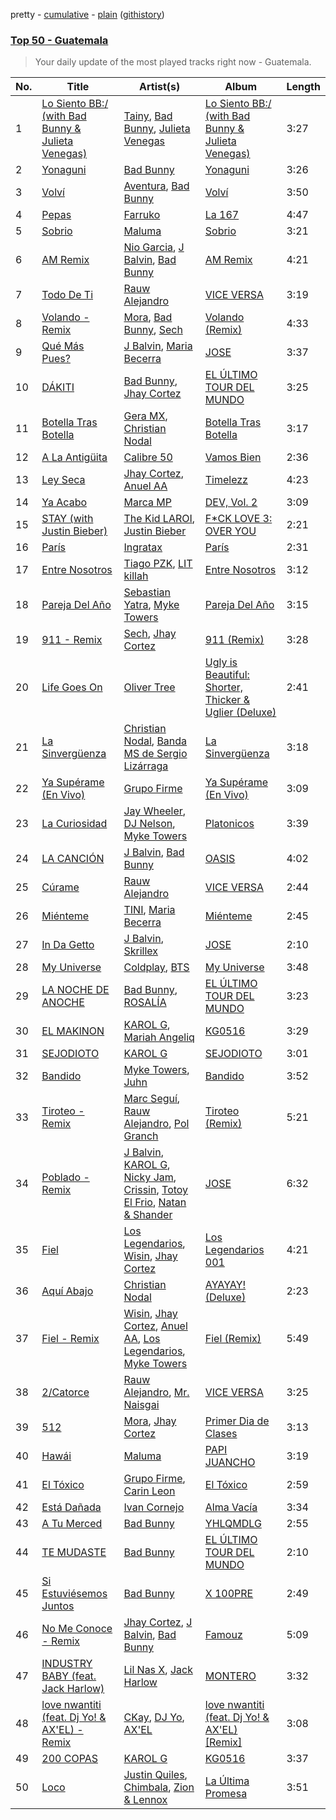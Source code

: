 pretty - [cumulative](/playlists/cumulative/Top%2050%20-%20Guatemala.md) - [plain](/playlists/plain/37i9dQZEVXbLy5tBFyQvd4) ([githistory](https://github.githistory.xyz/mackorone/spotify-playlist-archive/blob/main/playlists/plain/37i9dQZEVXbLy5tBFyQvd4))

### [Top 50 - Guatemala](https://open.spotify.com/playlist/37i9dQZEVXbLy5tBFyQvd4)

> Your daily update of the most played tracks right now - Guatemala.

| No. | Title | Artist(s) | Album | Length |
|---|---|---|---|---|
| 1 | [Lo Siento BB:/ (with Bad Bunny & Julieta Venegas)](https://open.spotify.com/track/4gzsuuZypVbxs0Af1LSZyB) | [Tainy](https://open.spotify.com/artist/0GM7qgcRCORpGnfcN2tCiB), [Bad Bunny](https://open.spotify.com/artist/4q3ewBCX7sLwd24euuV69X), [Julieta Venegas](https://open.spotify.com/artist/2QWIScpFDNxmS6ZEMIUvgm) | [Lo Siento BB:/ (with Bad Bunny & Julieta Venegas)](https://open.spotify.com/album/4589OIFRZp41qbsp7TWFCx) | 3:27 |
| 2 | [Yonaguni](https://open.spotify.com/track/2JPLbjOn0wPCngEot2STUS) | [Bad Bunny](https://open.spotify.com/artist/4q3ewBCX7sLwd24euuV69X) | [Yonaguni](https://open.spotify.com/album/6VSOIs13DaSG2IPilNviX5) | 3:26 |
| 3 | [Volví](https://open.spotify.com/track/2vmfvSoZBFAt9hhRoEByLi) | [Aventura](https://open.spotify.com/artist/1qto4hHid1P71emI6Fd8xi), [Bad Bunny](https://open.spotify.com/artist/4q3ewBCX7sLwd24euuV69X) | [Volví](https://open.spotify.com/album/23zzZlUiABIg4ftZbJ7peK) | 3:50 |
| 4 | [Pepas](https://open.spotify.com/track/2B4GHvToeLTOBB4QLzW3Ni) | [Farruko](https://open.spotify.com/artist/329e4yvIujISKGKz1BZZbO) | [La 167](https://open.spotify.com/album/0T6QxdJZwYrXPHd829SnqK) | 4:47 |
| 5 | [Sobrio](https://open.spotify.com/track/4HzqWEdAbzcVFDv0pvxV4w) | [Maluma](https://open.spotify.com/artist/1r4hJ1h58CWwUQe3MxPuau) | [Sobrio](https://open.spotify.com/album/0R1Ygba9KBj95maQnUvZm5) | 3:21 |
| 6 | [AM Remix](https://open.spotify.com/track/05bfbizlM5AX6Mf1RRyMho) | [Nio Garcia](https://open.spotify.com/artist/5hdhHgpxyniooUiQVaPxQ0), [J Balvin](https://open.spotify.com/artist/1vyhD5VmyZ7KMfW5gqLgo5), [Bad Bunny](https://open.spotify.com/artist/4q3ewBCX7sLwd24euuV69X) | [AM Remix](https://open.spotify.com/album/1jTRS4KS666BesH1GUHyEV) | 4:21 |
| 7 | [Todo De Ti](https://open.spotify.com/track/5RwV8BvLfX5injfqYodke9) | [Rauw Alejandro](https://open.spotify.com/artist/1mcTU81TzQhprhouKaTkpq) | [VICE VERSA](https://open.spotify.com/album/5hKAQ3WuOJtaOW2a8hpIXY) | 3:19 |
| 8 | [Volando - Remix](https://open.spotify.com/track/0G2zPzWqVjR68iNPmx2TBe) | [Mora](https://open.spotify.com/artist/0Q8NcsJwoCbZOHHW63su5S), [Bad Bunny](https://open.spotify.com/artist/4q3ewBCX7sLwd24euuV69X), [Sech](https://open.spotify.com/artist/77ziqFxp5gaInVrF2lj4ht) | [Volando (Remix)](https://open.spotify.com/album/4MCZWUKxkvdMITh4KapBKX) | 4:33 |
| 9 | [Qué Más Pues?](https://open.spotify.com/track/6D2TCm4nf5nxAcdGJ7w3QP) | [J Balvin](https://open.spotify.com/artist/1vyhD5VmyZ7KMfW5gqLgo5), [Maria Becerra](https://open.spotify.com/artist/1DxLCyH42yaHKGK3cl5bvG) | [JOSE](https://open.spotify.com/album/11GmvpYnbgK0rSryPaV5BP) | 3:37 |
| 10 | [DÁKITI](https://open.spotify.com/track/4MzXwWMhyBbmu6hOcLVD49) | [Bad Bunny](https://open.spotify.com/artist/4q3ewBCX7sLwd24euuV69X), [Jhay Cortez](https://open.spotify.com/artist/0EFisYRi20PTADoJrifHrz) | [EL ÚLTIMO TOUR DEL MUNDO](https://open.spotify.com/album/2d9BCZeAAhiZWPpbX9aPCW) | 3:25 |
| 11 | [Botella Tras Botella](https://open.spotify.com/track/2MnLkFqY9Rpg9s3Zv6ZJdK) | [Gera MX](https://open.spotify.com/artist/2hejA1Dkf8v8R0koF44FvW), [Christian Nodal](https://open.spotify.com/artist/0XwVARXT135rw8lyw1EeWP) | [Botella Tras Botella](https://open.spotify.com/album/3Jv8XjzlQel3avRbOzysXB) | 3:17 |
| 12 | [A La Antigüita](https://open.spotify.com/track/798ahLNEcoFER7Vywg1FMT) | [Calibre 50](https://open.spotify.com/artist/4jogXSSvlyMkODGSZ2wc2P) | [Vamos Bien](https://open.spotify.com/album/4CK4qIkDBB1Knqwzkm12RZ) | 2:36 |
| 13 | [Ley Seca](https://open.spotify.com/track/3JCaq3KDSROg3TXhdiDa9n) | [Jhay Cortez](https://open.spotify.com/artist/0EFisYRi20PTADoJrifHrz), [Anuel AA](https://open.spotify.com/artist/2R21vXR83lH98kGeO99Y66) | [Timelezz](https://open.spotify.com/album/3AwzfcsXeljU7JkG5GQn8Y) | 4:23 |
| 14 | [Ya Acabo](https://open.spotify.com/track/4H3t8C59tXjKf1R2iKtc5M) | [Marca MP](https://open.spotify.com/artist/44mEtidu0VdRkIqO4IbkNa) | [DEV, Vol. 2](https://open.spotify.com/album/07TMPBekE9j6Q1ae126ysU) | 3:09 |
| 15 | [STAY (with Justin Bieber)](https://open.spotify.com/track/5PjdY0CKGZdEuoNab3yDmX) | [The Kid LAROI](https://open.spotify.com/artist/2tIP7SsRs7vjIcLrU85W8J), [Justin Bieber](https://open.spotify.com/artist/1uNFoZAHBGtllmzznpCI3s) | [F*CK LOVE 3: OVER YOU](https://open.spotify.com/album/4bZJWQhHKJckFLJuYdvyX2) | 2:21 |
| 16 | [París](https://open.spotify.com/track/4bF2y8rR7GUjrd5LNEvej3) | [Ingratax](https://open.spotify.com/artist/62YF0FglEltB3CnVIjoko8) | [París](https://open.spotify.com/album/6Ktv94u6eUIZBiUiBwOADD) | 2:31 |
| 17 | [Entre Nosotros](https://open.spotify.com/track/6w8yBI2vthyN9UnwO4UBWb) | [Tiago PZK](https://open.spotify.com/artist/5Y3MV9DZ0d87NnVm56qSY1), [LIT killah](https://open.spotify.com/artist/1vqR17Iv8VFdzure1TAXEq) | [Entre Nosotros](https://open.spotify.com/album/4cEu5VC6QCq4NGYTNvwNCR) | 3:12 |
| 18 | [Pareja Del Año](https://open.spotify.com/track/2rCbl9naJYhaxjLsfx88uM) | [Sebastian Yatra](https://open.spotify.com/artist/07YUOmWljBTXwIseAUd9TW), [Myke Towers](https://open.spotify.com/artist/7iK8PXO48WeuP03g8YR51W) | [Pareja Del Año](https://open.spotify.com/album/202FLmfHxcvLHPiqmAjWyJ) | 3:15 |
| 19 | [911 - Remix](https://open.spotify.com/track/27RSJHEA99Y0Vsow7nA37A) | [Sech](https://open.spotify.com/artist/77ziqFxp5gaInVrF2lj4ht), [Jhay Cortez](https://open.spotify.com/artist/0EFisYRi20PTADoJrifHrz) | [911 (Remix)](https://open.spotify.com/album/57ppCWTeAnqooyrR4DzbwR) | 3:28 |
| 20 | [Life Goes On](https://open.spotify.com/track/0eu4C55hL6x29mmeAjytzC) | [Oliver Tree](https://open.spotify.com/artist/6TLwD7HPWuiOzvXEa3oCNe) | [Ugly is Beautiful: Shorter, Thicker & Uglier (Deluxe)](https://open.spotify.com/album/5vP0fNictdWyU48o83Q7ob) | 2:41 |
| 21 | [La Sinvergüenza](https://open.spotify.com/track/1xO7tp4J5Wj0NeKrzIpd1V) | [Christian Nodal](https://open.spotify.com/artist/0XwVARXT135rw8lyw1EeWP), [Banda MS de Sergio Lizárraga](https://open.spotify.com/artist/2C6i0I5RiGzDKN9IAF8reh) | [La Sinvergüenza](https://open.spotify.com/album/2KfndxPOnsZsAWAllEsBfc) | 3:18 |
| 22 | [Ya Supérame (En Vivo)](https://open.spotify.com/track/6HIIuuUIEzH1meVdGbMXyf) | [Grupo Firme](https://open.spotify.com/artist/1dKdetem2xEmjgvyymzytS) | [Ya Supérame (En Vivo)](https://open.spotify.com/album/1Aiov6IELpNAdCHMzbz6Ml) | 3:09 |
| 23 | [La Curiosidad](https://open.spotify.com/track/4HYDUMY0xSpeBr0AMY9cUz) | [Jay Wheeler](https://open.spotify.com/artist/2cPqdH7XMvwaBJEVjheH8g), [DJ Nelson](https://open.spotify.com/artist/2ydZrTy8U3kOMOzx20s3dg), [Myke Towers](https://open.spotify.com/artist/7iK8PXO48WeuP03g8YR51W) | [Platonicos](https://open.spotify.com/album/5sEpXan86hEcM8eZSAoWhw) | 3:39 |
| 24 | [LA CANCIÓN](https://open.spotify.com/track/0fea68AdmYNygeTGI4RC18) | [J Balvin](https://open.spotify.com/artist/1vyhD5VmyZ7KMfW5gqLgo5), [Bad Bunny](https://open.spotify.com/artist/4q3ewBCX7sLwd24euuV69X) | [OASIS](https://open.spotify.com/album/6ylFfzx32ICw4L1A7YWNLN) | 4:02 |
| 25 | [Cúrame](https://open.spotify.com/track/3PwRuzdphgedcWVUOVYJ7I) | [Rauw Alejandro](https://open.spotify.com/artist/1mcTU81TzQhprhouKaTkpq) | [VICE VERSA](https://open.spotify.com/album/5hKAQ3WuOJtaOW2a8hpIXY) | 2:44 |
| 26 | [Miénteme](https://open.spotify.com/track/0cOa970mzTWAxKtltpkpLc) | [TINI](https://open.spotify.com/artist/7vXDAI8JwjW531ouMGbfcp), [Maria Becerra](https://open.spotify.com/artist/1DxLCyH42yaHKGK3cl5bvG) | [Miénteme](https://open.spotify.com/album/4D9XS6o1GNMmuUWhI5Qixg) | 2:45 |
| 27 | [In Da Getto](https://open.spotify.com/track/1q0PYXTbDsirp2l74ng6pn) | [J Balvin](https://open.spotify.com/artist/1vyhD5VmyZ7KMfW5gqLgo5), [Skrillex](https://open.spotify.com/artist/5he5w2lnU9x7JFhnwcekXX) | [JOSE](https://open.spotify.com/album/11GmvpYnbgK0rSryPaV5BP) | 2:10 |
| 28 | [My Universe](https://open.spotify.com/track/3FeVmId7tL5YN8B7R3imoM) | [Coldplay](https://open.spotify.com/artist/4gzpq5DPGxSnKTe4SA8HAU), [BTS](https://open.spotify.com/artist/3Nrfpe0tUJi4K4DXYWgMUX) | [My Universe](https://open.spotify.com/album/39McjovZ3M6n5SFtNmWTdp) | 3:48 |
| 29 | [LA NOCHE DE ANOCHE](https://open.spotify.com/track/2XIc1pqjXV3Cr2BQUGNBck) | [Bad Bunny](https://open.spotify.com/artist/4q3ewBCX7sLwd24euuV69X), [ROSALÍA](https://open.spotify.com/artist/7ltDVBr6mKbRvohxheJ9h1) | [EL ÚLTIMO TOUR DEL MUNDO](https://open.spotify.com/album/2d9BCZeAAhiZWPpbX9aPCW) | 3:23 |
| 30 | [EL MAKINON](https://open.spotify.com/track/2FSGUA0gFgGeQdprjtGM2M) | [KAROL G](https://open.spotify.com/artist/790FomKkXshlbRYZFtlgla), [Mariah Angeliq](https://open.spotify.com/artist/0KKUc4amZyvswV2YL6WTar) | [KG0516](https://open.spotify.com/album/5CS8E6JVACItYto4OOJoPW) | 3:29 |
| 31 | [SEJODIOTO](https://open.spotify.com/track/704LUEih663hiE3CnyUrFW) | [KAROL G](https://open.spotify.com/artist/790FomKkXshlbRYZFtlgla) | [SEJODIOTO](https://open.spotify.com/album/3NRAio2j75NpNvs8KcIgtc) | 3:01 |
| 32 | [Bandido](https://open.spotify.com/track/1xK1Gg9SxG8fy2Ya373oqb) | [Myke Towers](https://open.spotify.com/artist/7iK8PXO48WeuP03g8YR51W), [Juhn](https://open.spotify.com/artist/2LmcxBak1alK1bf7d1beTr) | [Bandido](https://open.spotify.com/album/5sIyJyOgwEIOgBhLxIGG3t) | 3:52 |
| 33 | [Tiroteo - Remix](https://open.spotify.com/track/4OwhwvKESFtuu06dTgct7i) | [Marc Seguí](https://open.spotify.com/artist/5FQ8tBUtIamA2hRtatrYUF), [Rauw Alejandro](https://open.spotify.com/artist/1mcTU81TzQhprhouKaTkpq), [Pol Granch](https://open.spotify.com/artist/1aMt4A5jrQHxDYyC7rXgV0) | [Tiroteo (Remix)](https://open.spotify.com/album/2Ke07jWpOWaNVYpNMmXt7C) | 5:21 |
| 34 | [Poblado - Remix](https://open.spotify.com/track/2K1CQMoG2Dy5nmeOYnhoi8) | [J Balvin](https://open.spotify.com/artist/1vyhD5VmyZ7KMfW5gqLgo5), [KAROL G](https://open.spotify.com/artist/790FomKkXshlbRYZFtlgla), [Nicky Jam](https://open.spotify.com/artist/1SupJlEpv7RS2tPNRaHViT), [Crissin](https://open.spotify.com/artist/6VOoiigTiLVgsMQPP1JOdC), [Totoy El Frio](https://open.spotify.com/artist/5IYRfypwG9BDDh5ZRPI80z), [Natan & Shander](https://open.spotify.com/artist/5OBK3iQwjNQqElPmn4TgAE) | [JOSE](https://open.spotify.com/album/11GmvpYnbgK0rSryPaV5BP) | 6:32 |
| 35 | [Fiel](https://open.spotify.com/track/7Bk0uXKk1uPT0XuQbpFzvs) | [Los Legendarios](https://open.spotify.com/artist/0n6sKrG0xKAf8xmdqeNGke), [Wisin](https://open.spotify.com/artist/3E6xrwgnVfYCrCs0ePERDz), [Jhay Cortez](https://open.spotify.com/artist/0EFisYRi20PTADoJrifHrz) | [Los Legendarios 001](https://open.spotify.com/album/7g5WqPI4CdA22Cy8LxRXCf) | 4:21 |
| 36 | [Aquí Abajo](https://open.spotify.com/track/16ONd70tvWAaLIc6hcLzaG) | [Christian Nodal](https://open.spotify.com/artist/0XwVARXT135rw8lyw1EeWP) | [AYAYAY! (Deluxe)](https://open.spotify.com/album/6JsZWQ0iaOn0GbirYWqwCi) | 2:23 |
| 37 | [Fiel - Remix](https://open.spotify.com/track/43qcs9NpJhDxtG91zxFkj7) | [Wisin](https://open.spotify.com/artist/3E6xrwgnVfYCrCs0ePERDz), [Jhay Cortez](https://open.spotify.com/artist/0EFisYRi20PTADoJrifHrz), [Anuel AA](https://open.spotify.com/artist/2R21vXR83lH98kGeO99Y66), [Los Legendarios](https://open.spotify.com/artist/0n6sKrG0xKAf8xmdqeNGke), [Myke Towers](https://open.spotify.com/artist/7iK8PXO48WeuP03g8YR51W) | [Fiel (Remix)](https://open.spotify.com/album/1jBESH0DEFN7z8WH8B0B5c) | 5:49 |
| 38 | [2/Catorce](https://open.spotify.com/track/0PwFN7vRvY80Hnkoew2x3f) | [Rauw Alejandro](https://open.spotify.com/artist/1mcTU81TzQhprhouKaTkpq), [Mr. Naisgai](https://open.spotify.com/artist/37BIBvfliXJpSgn10yQUJM) | [VICE VERSA](https://open.spotify.com/album/5hKAQ3WuOJtaOW2a8hpIXY) | 3:25 |
| 39 | [512](https://open.spotify.com/track/5jzEwSyyymBlf1fa1o39T2) | [Mora](https://open.spotify.com/artist/0Q8NcsJwoCbZOHHW63su5S), [Jhay Cortez](https://open.spotify.com/artist/0EFisYRi20PTADoJrifHrz) | [Primer Dia de Clases](https://open.spotify.com/album/5r8T7S23cVDSd7a045h4N5) | 3:13 |
| 40 | [Hawái](https://open.spotify.com/track/1yoMvmasuxZfqHEipJhRbp) | [Maluma](https://open.spotify.com/artist/1r4hJ1h58CWwUQe3MxPuau) | [PAPI JUANCHO](https://open.spotify.com/album/0p2yf6DucEgvj8Uk8KXJJv) | 3:19 |
| 41 | [El Tóxico](https://open.spotify.com/track/7E9GeFGfjXw9LAI4ay6rsw) | [Grupo Firme](https://open.spotify.com/artist/1dKdetem2xEmjgvyymzytS), [Carin Leon](https://open.spotify.com/artist/66ihevNkSYNzRAl44dx6jJ) | [El Tóxico](https://open.spotify.com/album/0FbcuKOFPTtZgqAucm31iG) | 2:59 |
| 42 | [Está Dañada](https://open.spotify.com/track/6G2xXQRSZlEzYsUEb3uvuR) | [Ivan Cornejo](https://open.spotify.com/artist/6PH3FLQAxtqYy46Zv08bpV) | [Alma Vacía](https://open.spotify.com/album/4DmITPOATTsiWEWtJrPqkk) | 3:34 |
| 43 | [A Tu Merced](https://open.spotify.com/track/4r9jkMEnArtWGH2rL2FZl0) | [Bad Bunny](https://open.spotify.com/artist/4q3ewBCX7sLwd24euuV69X) | [YHLQMDLG](https://open.spotify.com/album/5lJqux7orBlA1QzyiBGti1) | 2:55 |
| 44 | [TE MUDASTE](https://open.spotify.com/track/5RubKOuDoPn5Kj5TLVxSxY) | [Bad Bunny](https://open.spotify.com/artist/4q3ewBCX7sLwd24euuV69X) | [EL ÚLTIMO TOUR DEL MUNDO](https://open.spotify.com/album/2d9BCZeAAhiZWPpbX9aPCW) | 2:10 |
| 45 | [Si Estuviésemos Juntos](https://open.spotify.com/track/35wvL50xvKpCHEJPxLOLPI) | [Bad Bunny](https://open.spotify.com/artist/4q3ewBCX7sLwd24euuV69X) | [X 100PRE](https://open.spotify.com/album/7CjJb2mikwAWA1V6kewFBF) | 2:49 |
| 46 | [No Me Conoce - Remix](https://open.spotify.com/track/4R8BJggjosTswLxtkw8V7P) | [Jhay Cortez](https://open.spotify.com/artist/0EFisYRi20PTADoJrifHrz), [J Balvin](https://open.spotify.com/artist/1vyhD5VmyZ7KMfW5gqLgo5), [Bad Bunny](https://open.spotify.com/artist/4q3ewBCX7sLwd24euuV69X) | [Famouz](https://open.spotify.com/album/1V9QpD8kjA2iHCElhFGvlo) | 5:09 |
| 47 | [INDUSTRY BABY (feat. Jack Harlow)](https://open.spotify.com/track/5Z9KJZvQzH6PFmb8SNkxuk) | [Lil Nas X](https://open.spotify.com/artist/7jVv8c5Fj3E9VhNjxT4snq), [Jack Harlow](https://open.spotify.com/artist/2LIk90788K0zvyj2JJVwkJ) | [MONTERO](https://open.spotify.com/album/6pOiDiuDQqrmo5DbG0ZubR) | 3:32 |
| 48 | [love nwantiti (feat. Dj Yo! & AX'EL) - Remix](https://open.spotify.com/track/4gvrJnKCKIPiacNsWVQwEU) | [CKay](https://open.spotify.com/artist/048LktY5zMnakWq7PTtFrz), [DJ Yo](https://open.spotify.com/artist/5ciEtvgMKJRylm7Zmr6q3L), [AX'EL](https://open.spotify.com/artist/5fUXK5m3BNwoRgTyKq8tnz) | [love nwantiti (feat. Dj Yo! & AX'EL) [Remix]](https://open.spotify.com/album/5NzoKSfocwLOb6o0lXfTM9) | 3:08 |
| 49 | [200 COPAS](https://open.spotify.com/track/0aZnyTWJNgdzYoOiaW8HKG) | [KAROL G](https://open.spotify.com/artist/790FomKkXshlbRYZFtlgla) | [KG0516](https://open.spotify.com/album/5CS8E6JVACItYto4OOJoPW) | 3:37 |
| 50 | [Loco](https://open.spotify.com/track/6b2HYgqcK9mvktt4GxAu72) | [Justin Quiles](https://open.spotify.com/artist/14zUHaJZo1mnYtn6IBRaRP), [Chimbala](https://open.spotify.com/artist/4VVEpEhC8NcR7AqNEds42U), [Zion & Lennox](https://open.spotify.com/artist/21451j1KhjAiaYKflxBjr1) | [La Última Promesa](https://open.spotify.com/album/4AHHM76jyqUiC1HRd37ZQQ) | 3:51 |
